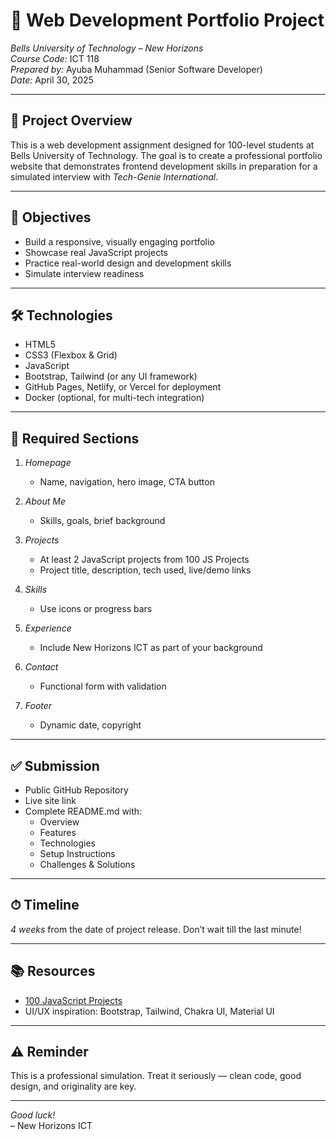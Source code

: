 # 💼 Web Development Portfolio Project  
*Bells University of Technology – New Horizons*  
*Course Code:* ICT 118  
*Prepared by:* Ayuba Muhammad (Senior Software Developer)  
*Date:* April 30, 2025  

---

## 📌 Project Overview  
This is a web development assignment designed for 100-level students at Bells University of Technology. The goal is to create a professional portfolio website that demonstrates frontend development skills in preparation for a simulated interview with *Tech-Genie International*.

---

## 🚀 Objectives  
- Build a responsive, visually engaging portfolio  
- Showcase real JavaScript projects  
- Practice real-world design and development skills  
- Simulate interview readiness  

---

## 🛠 Technologies  
- HTML5  
- CSS3 (Flexbox & Grid)  
- JavaScript  
- Bootstrap, Tailwind (or any UI framework)  
- GitHub Pages, Netlify, or Vercel for deployment  
- Docker (optional, for multi-tech integration)

---

## 🧩 Required Sections  
1. *Homepage*  
   - Name, navigation, hero image, CTA button

2. *About Me*  
   - Skills, goals, brief background  

3. *Projects*  
   - At least 2 JavaScript projects from 100 JS Projects  
   - Project title, description, tech used, live/demo links  

4. *Skills*  
   - Use icons or progress bars  

5. *Experience*  
   - Include New Horizons ICT as part of your background  

6. *Contact*  
   - Functional form with validation  

7. *Footer*  
   - Dynamic date, copyright  

---

## ✅ Submission  
- Public GitHub Repository  
- Live site link  
- Complete README.md with:  
  - Overview  
  - Features  
  - Technologies  
  - Setup Instructions  
  - Challenges & Solutions

---

## ⏱ Timeline  
*4 weeks* from the date of project release. Don’t wait till the last minute!

---

## 📚 Resources  
- [100 JavaScript Projects](https://github.com/Asabeneh/100-JavaScript-Projects)  
- UI/UX inspiration: Bootstrap, Tailwind, Chakra UI, Material UI  

---

## ⚠ Reminder  
This is a professional simulation. Treat it seriously — clean code, good design, and originality are key.

---

*Good luck!*  
– New Horizons ICT
